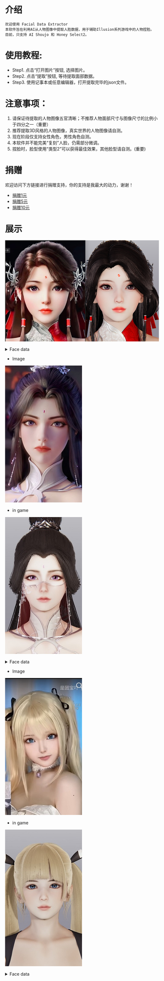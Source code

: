 # 介绍
    欢迎使用 Facial Data Extractor
    本软件旨在利用AI从人物图像中提取人脸数据，用于辅助Illusion系列游戏中的人物捏脸。
    目前，只支持 AI Shoujo 和 Honey Select2。

# 使用教程:
- Step1. 点击“打开图片”按钮, 选择图片。
- Step2. 点击“提取”按钮, 等待提取面部数据。
- Step3. 使用记事本或任意编辑器，打开提取完毕的json文件。

# 注意事项：
1. 请保证待提取的人物图像五官清晰；不推荐人物面部尺寸与图像尺寸的比例小于四分之一（重要）
2. 推荐提取3D风格的人物图像，真实世界的人物图像请自测。
3. 现在阶段仅支持女性角色，男性角色自测。
4. 本软件并不能完美“复刻”人脸，仍需部分微调。
5. 捏脸时，脸型使用“类型2”可以获得最佳效果，其他脸型请自测。(重要)

# 捐赠
欢迎访问下方链接进行捐赠支持，你的支持是我最大的动力，谢谢！
- [捐赠1元](https://afdian.net/item/e197e2da17b711ee955252540025c377)
- [捐赠5元](https://afdian.net/item/38d47f9017b811eea1b55254001e7c00)
- [捐赠10元](https://afdian.net/item/5bde047017b811ee99085254001e7c00)

# 展示

![avatar](./visualization/hlr.png)
<details>
<summary>Face data</summary>
{
    "全脸宽度": 33,
    "脸上部前后位置": 28,
    "脸部上方和下方": 31,
    "下脸前后位置": 36,
    "脸下部宽度": 28,
    "下颚宽度": 25,
    "下巴上下位置1": 22,
    "下巴前后位置": 51,
    "下颚角度": 34,
    "下颚底部上下位置": 92,
    "下巴宽度": 33,
    "下巴上下位置2": 37,
    "下巴前后": 36,
    "脸颊下部上下位置": 52,
    "下颊前后": 38,
    "下颊宽度": 34,
    "脸颊上部上下位置": 44,
    "上颊前后": 47,
    "脸上部宽度": 46,
    "眼睛上下": 53,
    "眼位": 30,
    "眼睛前后": 25,
    "眼宽1": 45,
    "眼宽2": 33,
    "眼角z轴": 46,
    "眼角y轴": 59,
    "左右眼位置1": 45,
    "左右眼位置2": 47,
    "眼角上下位置1": 59,
    "眼角上下位置2": 39,
    "眼皮形状1": 58,
    "眼皮形状2": 39,
    "整个鼻子上下位置": 31,
    "整个鼻子前后": 37,
    "鼻子整体角度X轴": 43,
    "鼻子的整个宽度": 43,
    "鼻梁高度": 27,
    "鼻梁宽度": 39,
    "鼻梁形状": 50,
    "鼻宽": 40,
    "上下鼻子": 44,
    "鼻子前后": 50,
    "机头角度X轴": 56,
    "机头角度Z轴": 37,
    "鼻子高度": 48,
    "鼻尖X轴": 54,
    "鼻尖大小": 39,
    "嘴上下": 61,
    "口宽": 36,
    "嘴唇宽度": 33,
    "嘴前后位置": 31,
    "上嘴唇形": 38,
    "下嘴唇形": 60,
    "嘴型嘴角": 38,
    "耳长": 47,
    "耳角Y轴": 49,
    "耳角Z轴": 49,
    "上耳形": 51,
    "耳下部形状": 37
}
</details>

- Image
  
![avatar](./visualization/yuechan.png)


- in game
  
![avatar](./visualization/yuechan_in_game.png)

<details>
<summary>Face data</summary>
{
    "全脸宽度": 20,
    "脸上部前后位置": 35,
    "脸部上方和下方": 41,
    "下脸前后位置": 39,
    "脸下部宽度": 26,
    "下颚宽度": 21,
    "下巴上下位置1": 27,
    "下巴前后位置": 36,
    "下颚角度": 32,
    "下颚底部上下位置": 84,
    "下巴宽度": 41,
    "下巴上下位置2": 33,
    "下巴前后": 32,
    "脸颊下部上下位置": 53,
    "下颊前后": 33,
    "下颊宽度": 30,
    "脸颊上部上下位置": 52,
    "上颊前后": 52,
    "脸上部宽度": 35,
    "眼睛上下": 44,
    "眼位": 32,
    "眼睛前后": 25,
    "眼宽1": 44,
    "眼宽2": 31,
    "眼角z轴": 40,
    "视角y轴": 51,
    "左右眼位置1": 47,
    "左右眼位置2": 49,
    "眼角上下位置1": 54,
    "眼角上下位置2": 41,
    "眼皮形状1": 42,
    "眼皮形状2": 40,
    "整个鼻子上下位置": 40,
    "整个鼻子前后": 53,
    "鼻子整体角度X轴": 38,
    "鼻子的整个宽度": 46,
    "鼻梁高度": 32,
    "鼻梁宽度": 34,
    "鼻梁形状": 54,
    "鼻宽": 46,
    "上下鼻子": 45,
    "鼻子前后": 49,
    "机头角度X轴": 54,
    "机头角度Z轴": 45,
    "鼻子高度": 49,
    "鼻尖X轴": 44,
    "鼻尖大小": 35,
    "嘴上下": 65,
    "口宽": 44,
    "嘴唇宽度": 48,
    "嘴前后位置": 33,
    "上嘴唇形": 29,
    "下嘴唇形": 65,
    "嘴型嘴角": 37,
    "耳长": 39,
    "耳角Y轴": 59,
    "耳角Z轴": 53,
    "上耳形": 50,
    "耳下部形状": 45,
    "眉色": [
        27,
        30,
        22,
        80
    ],
    "唇色": [
        140,
        68,
        88,
        65
    ],
    "眼影颜色": [
        90,
        52,
        46,
        58
    ],
    "腮红颜色": [
        160,
        125,
        110,
        26
    ]
}
</details>




- Image
  
![avatar](./visualization/mlls.png)


- in game
  
![avatar](./visualization/mlls_in_game.png)

<details>
<summary>Face data</summary>
{
    "全脸宽度": 34,
    "脸上部前后位置": 22,
    "脸部上方和下方": 36,
    "下脸前后位置": 37,
    "脸下部宽度": 25,
    "下颚宽度": 25,
    "下巴上下位置1": 21,
    "下巴前后位置": 38,
    "下颚角度": 36,
    "下颚底部上下位置": 73,
    "下巴宽度": 24,
    "下巴上下位置2": 33,
    "下巴前后": 30,
    "脸颊下部上下位置": 50,
    "下颊前后": 28,
    "下颊宽度": 33,
    "脸颊上部上下位置": 40,
    "上颊前后": 45,
    "脸上部宽度": 38,
    "眼睛上下": 46,
    "眼位": 24,
    "眼睛前后": 17,
    "眼宽1": 37,
    "眼宽2": 35,
    "眼角z轴": 38,
    "视角y轴": 45,
    "左右眼位置1": 39,
    "左右眼位置2": 36,
    "眼角上下位置1": 54,
    "眼角上下位置2": 30,
    "眼皮形状1": 45,
    "眼皮形状2": 36,
    "整个鼻子上下位置": 33,
    "整个鼻子前后": 43,
    "鼻子整体角度X轴": 31,
    "鼻子的整个宽度": 38,
    "鼻梁高度": 25,
    "鼻梁宽度": 29,
    "鼻梁形状": 42,
    "鼻宽": 40,
    "上下鼻子": 39,
    "鼻子前后": 41,
    "机头角度X轴": 49,
    "机头角度Z轴": 34,
    "鼻子高度": 38,
    "鼻尖X轴": 40,
    "鼻尖大小": 27,
    "嘴上下": 60,
    "口宽": 33,
    "嘴唇宽度": 31,
    "嘴前后位置": 24,
    "上嘴唇形": 33,
    "下嘴唇形": 44,
    "嘴型嘴角": 38,
    "耳长": 37,
    "耳角Y轴": 47,
    "耳角Z轴": 44,
    "上耳形": 46,
    "耳下部形状": 37,
    "眉色": [
        46,
        52,
        34,
        81
    ],
    "唇色": [
        143,
        65,
        72,
        54
    ],
    "眼影颜色": [
        87,
        53,
        54,
        47
    ],
    "腮红颜色": [
        145,
        92,
        84,
        26
    ]
}
</details>
